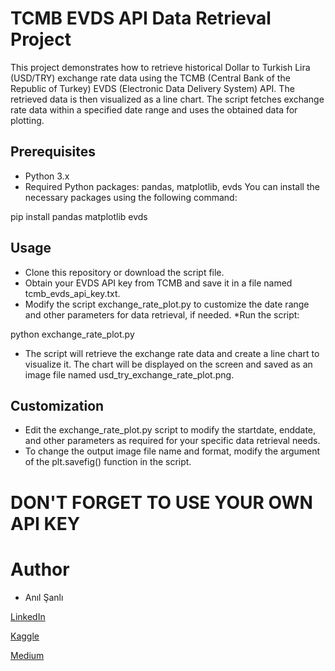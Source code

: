 # TCMB EVDS API Data Retrieval Project

This project demonstrates how to retrieve historical Dollar to Turkish Lira (USD/TRY) exchange rate data using the TCMB (Central Bank of the Republic of Turkey) EVDS (Electronic Data Delivery System) API. The retrieved data is then visualized as a line chart. The script fetches exchange rate data within a specified date range and uses the obtained data for plotting.

## Prerequisites
* Python 3.x
* Required Python packages: pandas, matplotlib, evds
You can install the necessary packages using the following command:

pip install pandas matplotlib evds

## Usage
* Clone this repository or download the script file.
* Obtain your EVDS API key from TCMB and save it in a file named tcmb_evds_api_key.txt.
* Modify the script exchange_rate_plot.py to customize the date range and other parameters for data retrieval, if needed.
*Run the script:

python exchange_rate_plot.py

* The script will retrieve the exchange rate data and create a line chart to visualize it. The chart will be displayed on the screen and saved as an image file named usd_try_exchange_rate_plot.png.

## Customization
* Edit the exchange_rate_plot.py script to modify the startdate, enddate, and other parameters as required for your specific data retrieval needs.
* To change the output image file name and format, modify the argument of the plt.savefig() function in the script.

# DON'T FORGET TO USE YOUR OWN API KEY

# Author
* Anıl Şanlı

[LinkedIn](https://www.linkedin.com/in/anilsanli/)

[Kaggle](https://www.kaggle.com/sanlian)

[Medium](https://medium.com/@sanlian)

